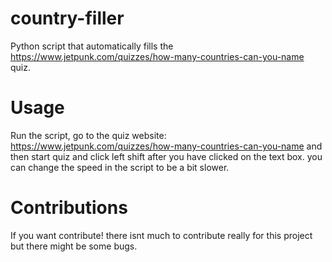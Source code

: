 # country-filler
Python script that automatically fills the https://www.jetpunk.com/quizzes/how-many-countries-can-you-name quiz.

# Usage
Run the script, go to the quiz website: https://www.jetpunk.com/quizzes/how-many-countries-can-you-name and then start quiz and click left shift after you have clicked on the text box. you can change the speed in the script to be a bit slower.

# Contributions
If you want contribute! there isnt much to contribute really for this project but there might be some bugs.
